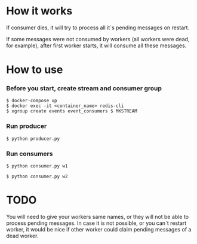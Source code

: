 # How it works

If consumer dies, it will try to process all it`s pending messages on restart.

If some messages were not consumed by workers (all workers were dead, for example),
after first worker starts, it will consume all these messages.

# How to use

### Before you start, create stream and consumer group
```
$ docker-compose up
$ docker exec -it <container_name> redis-cli
$ xgroup create events event_consumers $ MKSTREAM
```

### Run producer
```
$ python producer.py
```

### Run consumers
```
$ python consumer.py w1
```
```
$ python consumer.py w2
```

# TODO
You will need to give your workers same names, or they will not be able to process pending messages.
In case it is not possible, or you can`t restart worker, it would be nice if other worker could claim pending
messages of a dead worker. 
